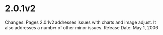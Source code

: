 # 2.0.1v2

Changes: Pages 2.0.1v2 addresses issues with charts and image adjust. It also addresses a number of other minor issues.
Release Date: May 1, 2006